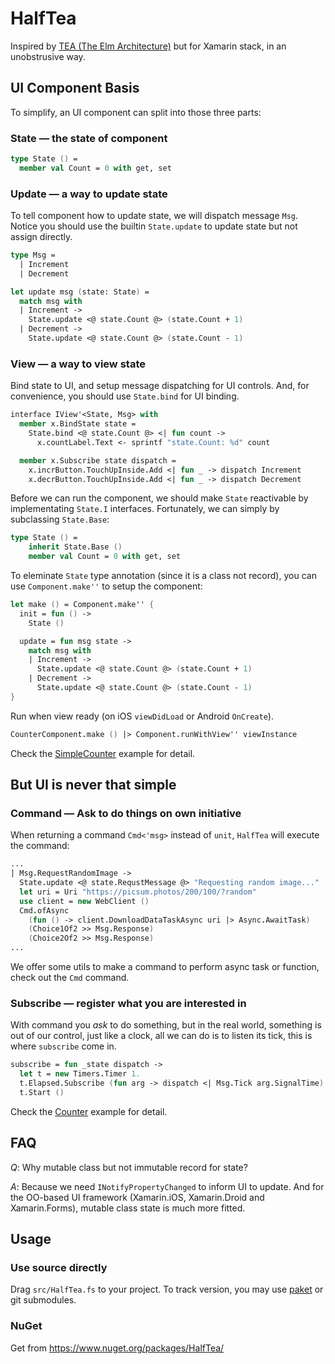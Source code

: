 # HalfTea

Inspired by [TEA (The Elm Architecture)](https://guide.elm-lang.org/architecture/) but for Xamarin stack, in an unobstrusive way.

## UI Component Basis

To simplify, an UI component can split into those three parts:

### State — the state of component

```fsharp
type State () =
  member val Count = 0 with get, set
```

### Update — a way to update state

To tell component how to update state, we will dispatch message `Msg`. Notice you should use the builtin `State.update` to update state but not assign directly.

```fsharp
type Msg =
  | Increment
  | Decrement

let update msg (state: State) =
  match msg with
  | Increment ->
    State.update <@ state.Count @> (state.Count + 1)
  | Decrement ->
    State.update <@ state.Count @> (state.Count - 1)
```

### View — a way to view state

Bind state to UI, and setup message dispatching for UI controls. And, for convenience, you should use `State.bind` for UI binding.

```fsharp
interface IView'<State, Msg> with
  member x.BindState state =
    State.bind <@ state.Count @> <| fun count ->
      x.countLabel.Text <- sprintf "state.Count: %d" count

  member x.Subscribe state dispatch =
    x.incrButton.TouchUpInside.Add <| fun _ -> dispatch Increment
    x.decrButton.TouchUpInside.Add <| fun _ -> dispatch Decrement
```

Before we can run the component, we should make `State` reactivable by implementating `State.I` interfaces. Fortunately, we can simply by subclassing `State.Base`:

```fsharp
type State () =
    inherit State.Base ()
    member val Count = 0 with get, set
```

To eleminate `State` type annotation (since it is a class not record), you can use `Component.make''` to setup the component:

```fsharp
let make () = Component.make'' {
  init = fun () ->
    State ()

  update = fun msg state ->
    match msg with
    | Increment ->
      State.update <@ state.Count @> (state.Count + 1)
    | Decrement ->
      State.update <@ state.Count @> (state.Count - 1)
}
```

Run when view ready (on iOS `viewDidLoad` or Android `OnCreate`).

```fsharp
CounterComponent.make () |> Component.runWithView'' viewInstance
```

Check the [SimpleCounter](samples/SimpleCounter) example for detail.

## But UI is never that simple

### Command — Ask to do things on own initiative

When returning a command `Cmd<'msg>` instead of `unit`, `HalfTea` will execute the command:

```fsharp
...
| Msg.RequestRandomImage ->
  State.update <@ state.RequstMessage @> "Requesting random image..."
  let uri = Uri "https://picsum.photos/200/100/?random"
  use client = new WebClient ()
  Cmd.ofAsync
    (fun () -> client.DownloadDataTaskAsync uri |> Async.AwaitTask)
    (Choice1Of2 >> Msg.Response)
    (Choice2Of2 >> Msg.Response)
...
```

We offer some utils to make a command to perform async task or function, check out the `Cmd` command.

### Subscribe — register what you are interested in

With command you _ask_ to do something, but in the real world, something is out of our control, just like a clock, all we can do is to listen its tick, this is where `subscribe` come in.

```fsharp
subscribe = fun _state dispatch ->
  let t = new Timers.Timer 1.
  t.Elapsed.Subscribe (fun arg -> dispatch <| Msg.Tick arg.SignalTime) |> ignore
  t.Start ()
```

Check the [Counter](samples/Counter) example for detail.

## FAQ

_Q_: Why mutable class but not immutable record for state?

_A_: Because we need `INotifyPropertyChanged` to inform UI to update. And for the OO-based UI framework (Xamarin.iOS, Xamarin.Droid and Xamarin.Forms), mutable class state is much more fitted.

## Usage

### Use source directly

Drag `src/HalfTea.fs` to your project. To track version, you may use [paket](https://fsprojects.github.io/Paket/) or git submodules.

### NuGet

Get from <https://www.nuget.org/packages/HalfTea/>

